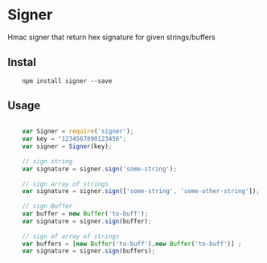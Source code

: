 # Signer
Hmac signer that return hex signature for given strings/buffers 

## Instal
``` 
    npm install signer --save
```

## Usage
```javascript
    
    var Signer = require('signer');
    var key = "1234567890123456";
    var signer = Signer(key);
    
    // sign string
    var signature = signer.sign('some-string');
    
    // sign array of strings
    var signature = signer.sign(['some-string', 'some-other-string']);
    
    // sign Buffer
    var buffer = new Buffer('to-buff');
    var signature = signer.sign(buffer);
        
    // sign of array of strings
    var buffers = [new Buffer('to-buff'),new Buffer('to-buff')] ;
    var signature = signer.sign(buffers);
 

```